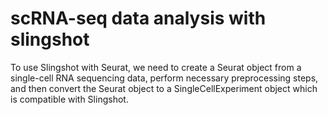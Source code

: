 # scRNA-seq data analysis with slingshot 

To use Slingshot with Seurat, we need to create a Seurat object from a single-cell RNA sequencing data, perform necessary preprocessing steps, and then convert the Seurat object to a SingleCellExperiment object which is compatible with Slingshot.

